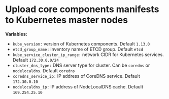 # Upload core components manifests to Kubernetes master nodes


**Variables:**

  - `kube_version:` version of Kubernetes components. Default `1.13.0`
  - `etcd_group_name:` inventory name of ETCD group. Default `etcd`
  - `kube_service_cluster_ip_range:` network CIDR for Kubernetes services. Default `172.30.0.0/24`
  - `cluster_dns_type:` DNS server type for cluster. Can be `coredns` or `nodelocaldns`. Default `coredns`
  - `coredns_service_ip:` IP address of CoreDNS service. Default `172.30.0.10`
  - `nodelocaldns_ip:` IP address of NodeLocalDNS cache. Default `169.254.25.10`
